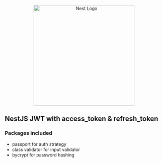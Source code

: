 <p align="center">
  <a href="http://nestjs.com/" target="blank"><img src="https://nestjs.com/img/logo_text.svg" width="320" alt="Nest Logo" /></a>
</p>

## NestJS JWT with access_token & refresh_token

### Packages included

- passport for auth strategy
- class validator for input validator
- bycrypt for password hashing
